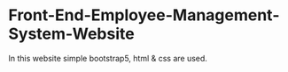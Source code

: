 # Front-End-Employee-Management-System-Website
In this website simple bootstrap5, html &amp; css are used. 
